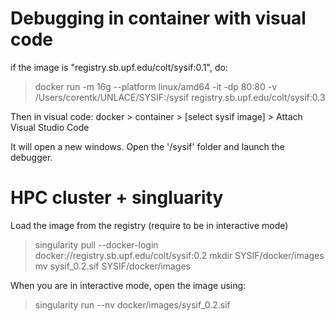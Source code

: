 # Debugging in container with visual code

if the image is "registry.sb.upf.edu/colt/sysif:0.1", do:
> docker run -m 16g --platform linux/amd64 -it -dp 80:80 -v /Users/corentk/UNLACE/SYSIF:/sysif registry.sb.upf.edu/colt/sysif:0.3

Then in visual code: docker > container > [select sysif image] > Attach Visual Studio Code

It will open a new windows. Open the '/sysif' folder and launch the debugger.

# HPC cluster + singluarity

Load the image from the registry (require to be in interactive mode)
> singularity pull --docker-login docker://registry.sb.upf.edu/colt/sysif:0.2
> mkdir SYSIF/docker/images
> mv sysif_0.2.sif SYSIF/docker/images

When you are in interactive mode, open the image using:
> singularity run --nv docker/images/sysif_0.2.sif